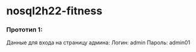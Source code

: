 # nosql2h22-fitness

### Прототип 1:
Данные для входа на страницу админа: 
Логин: admin
Пароль: admin01